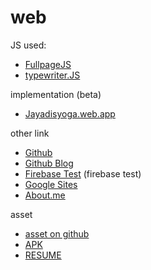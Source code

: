 # web

JS used:
* [FullpageJS](https://alvarotrigo.com/fullPage/)
* [typewriter.JS](https://safi.me.uk/typewriterjs/)

implementation (beta)
* [Jayadisyoga.web.app](https://jayadisyoga.web.app)

other link
* [Github](https://jayadisyoga.github.io)
* [Github Blog](https://jayadisyoga.github.io/blog)
* [Firebase Test](https://yogasuryaja.web.app) (firebase test)
* [Google Sites](https://sites.google.com/view/ysj)
* [About.me](https://about.me/ysj)

asset
* [asset on github](https://github.com/jayadisyoga/jayadisyoga.github.io/tree/master/asset)
* [APK](https://raw.githubusercontent.com/jayadisyoga/jayadisyoga.github.io/master/asset/ysj.apk)
* [RESUME](https://raw.githubusercontent.com/jayadisyoga/jayadisyoga.github.io/78e3417e906fa158cf3176b45bddd31ed2655114/asset/Yogasuryajayadi%20%5Bver.4.2%20pub%5D.pdf)

